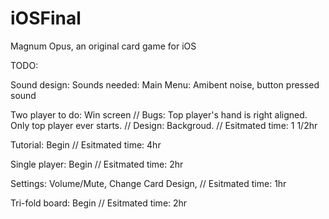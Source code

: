 # iOSFinal
Magnum Opus, an original card game for iOS

TODO:

Sound design:
Sounds needed: 
Main Menu: Amibent noise, button pressed sound


Two player to do: Win screen
// Bugs: Top player's hand is right aligned. Only top player ever starts.
// Design:  Backgroud. 
// Esitmated time: 1 1/2hr

Tutorial: Begin
// Esitmated time: 4hr

Single player: Begin
// Esitmated time: 2hr

Settings: Volume/Mute, Change Card Design, 
// Esitmated time: 1hr

Tri-fold board: Begin
// Esitmated time: 2hr
